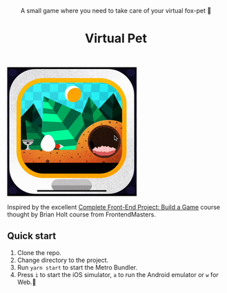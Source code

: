 <p align="center">
A small game where you need to take care of your virtual fox-pet 🦊
</p>

<h1 align="center">Virtual Pet</h1>
<br>

<img src="./screen.gif" width="300"></img>

Inspired by the excellent [Complete Front-End Project: Build a Game](https://frontendmasters.com/courses/front-end-game/) course thought by Brian Holt course from FrontendMasters.

## Quick start

1. Clone the repo.
2. Change directory to the project.
3. Run `yarn start` to start the Metro Bundler.
4. Press `i` to start the iOS simulator, `a` to run the Android emulator or `w` for Web.📱
